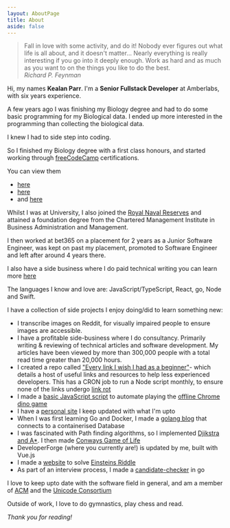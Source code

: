 ```yaml
---
layout: AboutPage
title: About
aside: false
---
```


> Fall in love with some activity, and do it! Nobody ever figures out what life is all about, and it doesn't matter... Nearly everything is really interesting if you go into it deeply enough. Work as hard and as much as you want to on the things you like to do the best.  
<cite>Richard P. Feynman</cite>

Hi, my names **Kealan Parr**. I'm a **Senior Fullstack Developer** at Amberlabs, with six years experience. 

A few years ago I was finishing my Biology degree and had to do some basic programming for my Biological data. I ended up more interested in the programming than collecting the biological data.

I knew I had to side step into coding.

So I finished my Biology degree with a first class honours, and started working through [freeCodeCamp](https://www.freecodecamp.org/) certifications.

You can view them 
- [here](https://www.freecodecamp.org/certification/kealan-parr/javascript-algorithms-and-data-structures)
- [here](https://www.freecodecamp.org/certification/kealan-parr/back-end-development-and-apis)
- and [here](https://www.freecodecamp.org/certification/kealan-parr/responsive-web-design)

Whilst I was at University, I also joined the [Royal Naval Reserves](https://www.royalnavy.mod.uk/our-organisation/bases-and-stations/training-establishments/university-royal-naval-units) and attained a foundation degree from the Chartered Management Institute in Business Administration and Management.

I then worked at bet365 on a placement for 2 years as a Junior Software Engineer, was kept on past my placement, promoted to Software Engineer and left after around 4 years there.

I also have a side business where I do paid technical writing you can learn more [here](https://kealanparr.com/writings.html)

The languages I know and love are: JavaScript/TypeScript, React, go, Node and Swift.

I have a collection of side projects I enjoy doing/did to learn something new:
- I transcribe images on Reddit, for visually impaired people to ensure images are accessible.
- I have a profitable side-business where I do consultancy. Primarily writing & reviewing of technical articles and software development. My articles have been viewed by more than 300,000 people with a total read time greater than 20,000 hours.
- I created a repo called ["Every link I wish I had as a beginner"](https://github.com/kealanparr/Every-link-I-wish-I-had-as-a-beginner)- which details a host of useful links and resources to help less experienced developers. This has a CRON job to run a Node script monthly, to ensure none of the links undergo [link rot](https://en.wikipedia.org/wiki/Link_rot)
- I made a [basic JavaScript script](https://github.com/kealanparr/Chrome-dino-script.) to automate playing the [offline Chrome dino game](https://chromedino.com/)
- I have a [personal site](https://kealanparr.com/) I keep updated with what I'm upto
- When I was first learning Go and Docker, I made a [golang blog](https://github.com/kealanparr/go-blog) that connects to a containerised Database
- I was fascinated with Path finding algorithms, so I implemented [Djikstra and A*](https://github.com/kealanparr/pathFinder.js). I then made [Conways Game of Life](https://github.com/kealanparr/Conways.)
- DeveloperForge (where you currently are!) is updated by me, built with Vue.js
- I made a [website](https://einsteins-riddle.com/) to solve [Einsteins Riddle ](https://www.freecodecamp.org/news/einsteins-riddle/)
- As part of an interview process, I made a [candidate-checker](https://github.com/kealanparr/candidate-checker) in go

I love to keep upto date with the software field in general, and am a member of [ACM](https://www.acm.org/) and the [Unicode Consortium](https://unicode.org/consortium/consort.html)

Outside of work, I love to do gymnastics, play chess and read.

*Thank you for reading!*